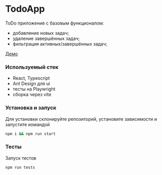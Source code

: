 # TodoApp

ToDo приложение с базовым функционалом:

- добавление новых задач;
- удаление завершённых задач;
- фильтрация активных/завершённых задач;

[Демо](https://ole-leo.github.io/TodoApp/)

### Используемый стек

- React, Typescript
- Ant Design для ui
- тесты на Playwright
- сборка через vite

### Установка и запуск

Для установки склонируйте репозиторий, установите зависимости и запустите командой

```bash
npm i && npm run start
```

### Тесты

Запуск тестов

```bash
npm run tests
```
